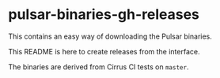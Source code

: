 # pulsar-binaries-gh-releases
This contains an easy way of downloading the Pulsar binaries.

This README is here to create releases from the interface.

The binaries are derived from Cirrus CI tests on `master`.
